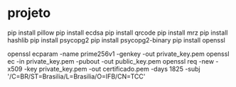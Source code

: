 # projeto

pip install pillow
pip install ecdsa
pip install qrcode
pip install mrz
pip install hashlib
pip install psycopg2
pip install psycopg2-binary
pip install openssl

openssl ecparam -name prime256v1 -genkey -out private_key.pem
openssl ec -in private_key.pem -pubout -out public_key.pem
openssl req -new -x509 -key private_key.pem -out certificado.pem -days 1825 -subj '/C=BR/ST=Brasilia/L=Brasilia/O=IFB/CN=TCC'
